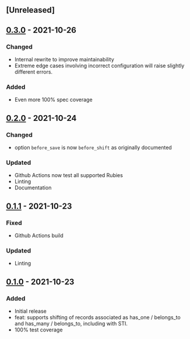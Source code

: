 ## [Unreleased]

## [0.3.0] - 2021-10-26

### Changed

- Internal rewrite to improve maintainability
- Extreme edge cases involving incorrect configuration will raise slightly different errors.

### Added

- Even more 100% spec coverage

## [0.2.0] - 2021-10-24

### Changed

- option `before_save` is now `before_shift` as originally documented

### Updated

- Github Actions now test all supported Rubies
- Linting
- Documentation

## [0.1.1] - 2021-10-23

### Fixed

- Github Actions build

### Updated

- Linting

## [0.1.0] - 2021-10-23

### Added

- Initial release
- feat: supports shifting of records associated as has_one / belongs_to and has_many / belongs_to, including with STI.
- 100% test coverage

[0.1.0]: https://github.com/pboling/shiftable/releases/tag/v0.1.0

[0.1.1]: https://github.com/pboling/shiftable/releases/tag/v0.1.1

[0.2.0]: https://github.com/pboling/shiftable/releases/tag/v0.2.0

[0.3.0]: https://github.com/pboling/shiftable/releases/tag/v0.3.0
